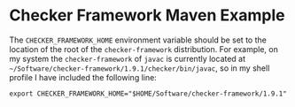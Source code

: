 Checker Framework Maven Example
===============================

The `CHECKER_FRAMEWORK_HOME` environment variable should be set to the location of the root of the `checker-framework` distribution. For example, on my system the `checker-framework` of `javac` is currently located at `~/Software/checker-framework/1.9.1/checker/bin/javac`, so in my shell profile I have included the following line:

``` {.bash}
export CHECKER_FRAMEWORK_HOME="$HOME/Software/checker-framework/1.9.1"
```
